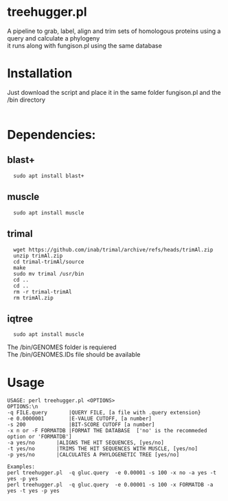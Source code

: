 # treehugger.pl
A pipeline to grab, label, align and trim sets of homologous proteins using a query and calculate a phylogeny <br />
it runs along with fungison.pl using the same database

# Installation
Just download the script and place it in the same folder fungison.pl and the /bin directory  <br /><br />

# Dependencies:
## blast+<br />
      sudo apt install blast+
## muscle<br />
      sudo apt install muscle
## trimal<br />
      wget https://github.com/inab/trimal/archive/refs/heads/trimAl.zip
      unzip trimAl.zip
      cd trimal-trimAl/source
      make
      sudo mv trimal /usr/bin
      cd ..
      cd ..
      rm -r trimal-trimAl
      rm trimAl.zip
## iqtree<br />
      sudo apt install muscle

The /bin/GENOMES folder is requiered <br />
The /bin/GENOMES.IDs file should be available <br />

# Usage
```
USAGE: perl treehugger.pl <OPTIONS>
OPTIONS:\n
-q FILE.query   	|QUERY FILE, [a file with .query extension}
-e 0.0000001		|E-VALUE CUTOFF, [a number]
-s 200	        	|BIT-SCORE CUTOFF [a number]
-x n or -F FORMATDB	|FORMAT THE DATABASE  ['no' is the recommeded option or 'FORMATDB']
-a yes/no		|ALIGNS THE HIT SEQUENCES, [yes/no]
-t yes/no		|TRIMS THE HIT SEQUENCES WITH MUSCLE, [yes/no]
-p yes/no		|CALCULATES A PHYLOGENETIC TREE [yes/no]

Examples:
perl treehugger.pl  -q gluc.query  -e 0.00001 -s 100 -x no -a yes -t yes -p yes
perl treehugger.pl  -q gluc.query  -e 0.00001 -s 100 -x FORMATDB -a yes -t yes -p yes
```
